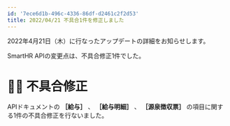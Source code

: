 ```yaml
---
id: '7ece6d1b-496c-4336-86df-d2461c2f2d53'
title: 2022/04/21 不具合1件を修正しました
---
```

2022年4月21日（木）に行なったアップデートの詳細をお知らせします。

SmartHR APIの変更点は、不具合修正1件でした。

# 👨‍⚕️ 不具合修正

APIドキュメントの **［給与］** 、 **［給与明細］** 、 **［源泉徴収票］** の項目に関する1件の不具合修正を行ないました。